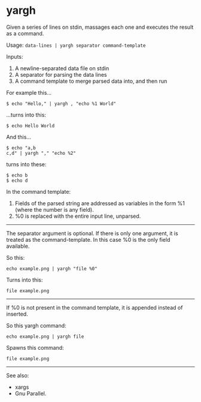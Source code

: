# yargh

Given a series of lines on stdin, massages each one and executes the result as a command.

Usage: ````data-lines | yargh separator command-template````

Inputs:
  1. A newline-separated data file on stdin
  2. A separator for parsing the data lines
  3. A command template to merge parsed data into, and then run

For example this...
````
$ echo "Hello," | yargh , "echo %1 World"
````
...turns into this:
````
$ echo Hello World
````

And this...
````
$ echo "a,b
c,d" | yargh "," "echo %2"
````
turns into these:
````
$ echo b
$ echo d
````

In the command template:
   1. Fields of the parsed string are addressed as variables in the form %1 (where the number is any field).
   2. %0 is replaced with the entire input line, unparsed.

---

The separator argument is optional. If there is only one argument, it is treated as the command-template. In this case %0 is the only field available. 

So this:
````
echo example.png | yargh "file %0"
````

Turns into this:
````
file example.png
````

---

If %0 is not present in the command template, it is appended instead of inserted.

So this yargh command:
````
echo example.png | yargh file
````
Spawns this command:
````
file example.png
````


---

See also:
* xargs
* Gnu Parallel.
